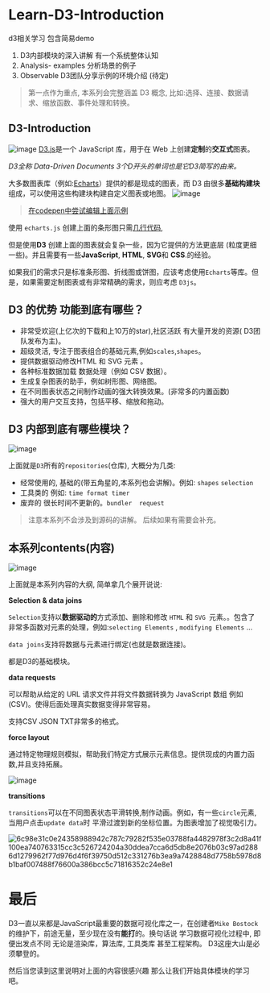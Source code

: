 # Learn-D3-Introduction
d3相关学习 包含简易demo

1. D3内部模块的深入讲解 有一个系统整体认知 
2. Analysis- examples 分析场景的例子
3. Observable D3团队分享示例的环境介绍 (待定)

> 第一点作为重点, 本系列会完整涵盖 D3 概念, 比如:选择、连接、数据请求、缩放函数、事件处理和转换。

## D3-Introduction
![image](https://user-images.githubusercontent.com/32726183/199635367-f20ab5c9-7d00-4830-b2fb-41f291da967f.png)
[D3.js](https://d3js.org/)是一个 JavaScript 库，用于在 Web 上创建**定制**的**交互式**图表。

*D3全称 Data-Driven Documents 3个D开头的单词也是它D3简写的由来。*

大多数图表库（例如:[Echarts](https://github.com/apache/echarts)）提供的都是现成的图表，而 D3 由很多**基础构建块**组成，可以使用这些构建块构建自定义图表或地图。
![image](https://user-images.githubusercontent.com/32726183/199635477-4f36dc67-040b-4614-b3af-3c9ecf05215e.png)


>  [在codepen中尝试编辑上面示例](https://codepen.io/wantnocode/pen/MWVNJwW?editors=1111)

使用 `echarts.js` 创建上面的条形图只需[几行代码](https://codepen.io/createwithdata/pen/axgoaQ),

但是使用**D3** 创建上面的图表就会复杂一些，因为它提供的方法更底层 (粒度更细一些)。并且需要有一些**JavaScript**, **HTML**, **SVG**和 **CSS**.的经验。

如果我们的需求只是标准条形图、折线图或饼图，应该考虑使用`Echarts`等库。但是，如果需要定制图表或有非常精确的需求，则应考虑 `D3js`。



## D3 的优势 功能到底有哪些？

- 非常受欢迎(上亿次的下载和上10万的star),社区活跃 有大量开发的资源( D3团队发布为主)。
- 超级灵活, 专注于图表组合的基础元素,例如`scales`,`shapes`。
- 提供数据驱动修改HTML 和 SVG 元素 。
- 各种标准数据加载 数据处理（例如 CSV 数据）。
- 生成复杂图表的助手，例如树形图、网络图。
- 在不同图表状态之间制作动画的强大转换效果。(非常多的内置函数)
- 强大的用户交互支持，包括平移、缩放和拖动。



## D3 内部到底有哪些模块？ 
![image](https://user-images.githubusercontent.com/32726183/199635490-5233ce32-d3bf-43f0-a52f-a9619ab1c924.png)

上面就是`D3`所有的`repositories`(仓库), 大概分为几类:

- 经常使用的, 基础的(带五角星的,本系列也会讲解)。例如: `shapes` `selection`
- 工具类的 例如: `time format timer`
- 废弃的 很长时间不更新的。`bundler  request`

> 注意本系列不会涉及到源码的讲解。 后续如果有需要会补充。



## 本系列contents(内容)


![image](https://user-images.githubusercontent.com/32726183/199635507-e0571aa8-c214-49b3-92f5-b0fd55ef6e01.png)


上面就是本系列内容的大纲, 简单拿几个展开说说:

**Selection & data joins**

`Selection`支持以**数据驱动的**方式添加、删除和修改 `HTML` 和 `SVG `元素。。包含了非常多函数对元素的处理，例如:`selecting Elements` , `modifying Elements` ...

`data joins`支持将数据与元素进行绑定(也就是数据连接)。 

都是D3的基础模块。



**data requests**

可以帮助从给定的 URL 请求文件并将文件数据转换为 JavaScript 数组 例如(CSV)。使得后面处理真实数据变得非常容易。

支持CSV JSON TXT非常多的格式。



**force layout**

通过特定物理规则模拟，帮助我们特定方式展示元素信息。提供现成的内置力函数,并且支持拓展。

![image](https://user-images.githubusercontent.com/32726183/199635526-cc3e195f-8c9a-42fb-a325-bbf092b70780.png)


**transitions**

`transitions`可以在不同图表状态平滑转换,制作动画。例如，有一些`circle`元素, 当用户点击`update data`时 平滑过渡到新的坐标位置。为图表增加了视觉吸引力。

![6c98e31c0e24358988942c787c79282f535e03788fa4482978f3c2d8a41f100ea740763315cc3c526724204a30ddea7cca6d5db8e2076b03c97ad2886d1279962f77d976d4f6f39750d512c331276b3ea9a7428848d7758b5978d8b1baf007488f76600a386bcc5c71816352c24e8e1](https://user-images.githubusercontent.com/32726183/199635756-65787cba-6038-4c92-980d-dbf3a60aae1d.gif)



# 最后

D3一直以来都是JavaScript最重要的数据可视化库之一，在创建者`Mike Bostock`的维护下，前途无量，至少现在没有**能打**的。换句话说 学习数据可视化过程中, 即便出发点不同 无论是渲染库，算法库,  工具类库 甚至工程架构。 D3这座大山是必须攀登的。

然后当您读到这里说明对上面的内容很感兴趣 那么让我们开始具体模块的学习吧。

